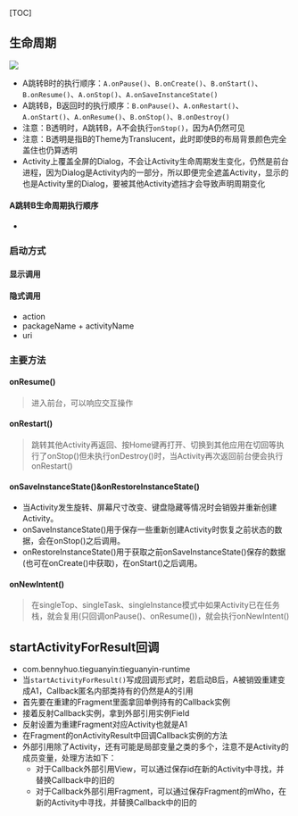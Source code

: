 [TOC]

## 生命周期
![](https://raw.githubusercontent.com/gxd523/PictureBed/master/activity_lifecycle.png)

* A跳转B时的执行顺序：`A.onPause()`、`B.onCreate()`、`B.onStart()`、`B.onResume()`、`A.onStop()`、`A.onSaveInstanceState()`
* A跳转B，B返回时的执行顺序：`B.onPause()`、`A.onRestart()`、`A.onStart()`、`A.onResume()`、`B.onStop()`、`B.onDestroy()`
* 注意：B透明时，A跳转B，A不会执行`onStop()`，因为A仍然可见
* 注意：B透明是指B的Theme为Translucent，此时即使B的布局背景颜色完全盖住也仍算透明
* Activity上覆盖全屏的Dialog，不会让Activity生命周期发生变化，仍然是前台进程，因为Dialog是Activity内的一部分，所以即便完全遮盖Activity，显示的也是Activity里的Dialog，要被其他Activity遮挡才会导致声明周期变化

#### A跳转B生命周期执行顺序
* 

### 启动方式
#### 显示调用
#### 隐式调用
* action
* packageName + activityName
* uri

### 主要方法
#### onResume()
> 进入前台，可以响应交互操作

#### onRestart()
> 跳转其他Activity再返回、按Home键再打开、切换到其他应用在切回等执行了onStop()但未执行onDestroy()时，当Activity再次返回前台便会执行onRestart()

#### onSaveInstanceState()&onRestoreInstanceState()
* 当Activity发生旋转、屏幕尺寸改变、键盘隐藏等情况时会销毁并重新创建Activity。
* onSaveInstanceState()用于保存一些重新创建Activity时恢复之前状态的数据，会在onStop()之后调用。
* onRestoreInstanceState()用于获取之前onSaveInstanceState()保存的数据(也可在onCreate()中获取)，在onStart()之后调用。

#### onNewIntent()
> 在singleTop、singleTask、singleInstance模式中如果Activity已在任务栈，就会复用(只回调onPause()、onResume())，就会执行onNewIntent()

## startActivityForResult回调
* com.bennyhuo.tieguanyin:tieguanyin-runtime
* 当`startActivityForResult()`写成回调形式时，若启动B后，A被销毁重建变成A1，Callback匿名内部类持有的仍然是A的引用
* 首先要在重建的Fragment里面拿回单例持有的Callback实例
* 接着反射Callback实例，拿到外部引用实例Field
* 反射设置为重建Fragment对应Activity也就是A1
* 在Fragment的onActivityResult中回调Callback实例的方法
* 外部引用除了Activity，还有可能是局部变量之类的多个，注意不是Activity的成员变量，处理方法如下：
	* 对于Callback外部引用View，可以通过保存id在新的Activity中寻找，并替换Callback中的旧的
	* 对于Callback外部引用Fragment，可以通过保存Fragment的mWho，在新的Activity中寻找，并替换Callback中的旧的